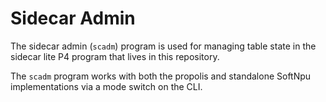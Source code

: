 # Sidecar Admin

The sidecar admin (`scadm`) program is used for managing table state in the
sidecar lite P4 program that lives in this repository.

The `scadm` program works with both the propolis and standalone SoftNpu
implementations via a mode switch on the CLI.
